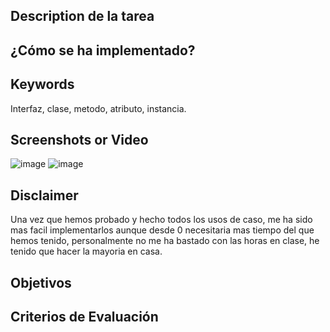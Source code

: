 ## Description de la tarea

<!-- Descripción sobre lo que se pide en la tarea -->

## ¿Cómo se ha implementado?

<!-- Estructura de clases, patrones: MVVM, etc.  -->

## Keywords

Interfaz, clase, metodo, atributo, instancia.
## Screenshots or Video

![image](https://user-images.githubusercontent.com/104716025/207118098-f17d8027-9e19-4a2f-8308-d98a83e254ac.png)
![image](https://user-images.githubusercontent.com/104716025/207118161-fcaffd7c-dbbe-4ecd-a266-1c4fb85a44b5.png)


## Disclaimer
Una vez que hemos probado y hecho todos los usos de caso, me ha sido mas facil implementarlos aunque desde 0 necesitaria mas tiempo del que hemos
tenido, personalmente no me ha bastado con las horas en clase, he tenido que hacer la mayoria en casa.

## Objetivos

<!-- Lo actualiza el profesor.. 
Buscar en el README el Resultado de Aprendizaje con el que se está trabajando -->

## Criterios de Evaluación

<!-- 
    Lo actualiza el profesor.
    Buscar en el README los criterios de Evaluación con los que se están trabajando.
    Marca con una [X] los conseguidos. Ejemplo:
    [ ] Criterio Evaluación 1.
    [ ] Criterio Evaluación 2.
    [X] Criterio Evaluación 3.
-->
